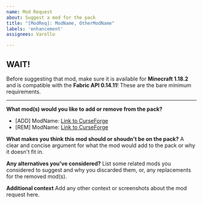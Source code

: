 ```yaml
---
name: Mod Request
about: Suggest a mod for the pack
title: "[ModReq]: ModName, OtherModName"
labels: 'enhancement'
assignees: Varollo

---
```


## **WAIT!**
Before suggesting that mod, make sure it is available for **Minecraft 1.18.2** and is compatible with the **Fabric API 0.14.11**! These are the bare minimum requirements.

---

**What mod(s) would you like to add or remove from the pack?**
- [ADD] ModName: [Link to CurseForge](#)
- [REM] ModName: [Link to CurseForge](#)

**What makes you think this mod should or shoudn't be on the pack?**
A clear and concise argument for what the mod would add to the pack or why it doesn't fit in.

**Any alternatives you've considered?**
List some related mods you considered to suggest and why you discarded them, or, any replacements for the removed mod(s).

**Additional context**
Add any other context or screenshots about the mod request here.
